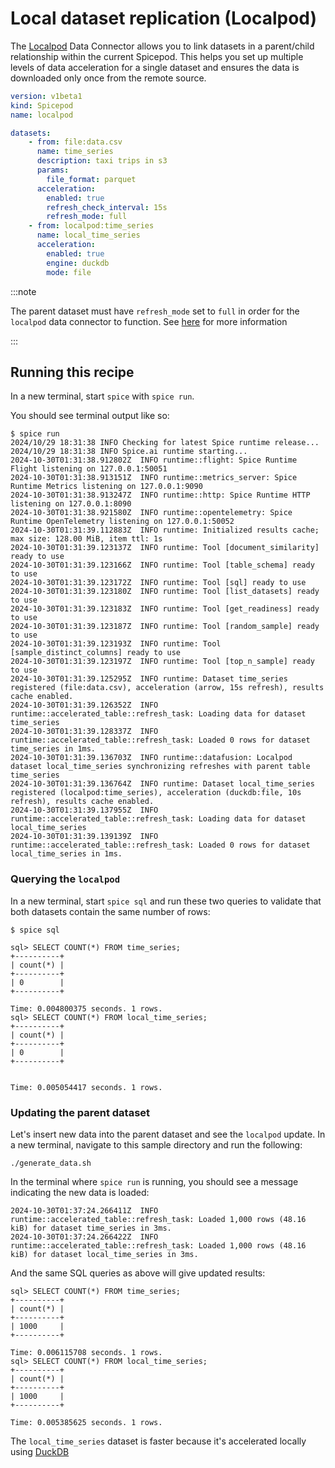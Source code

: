 # Local dataset replication (Localpod)

The [Localpod](https://docs.spiceai.org/components/data-connectors/localpod) Data Connector allows you to link datasets in a parent/child relationship within the current Spicepod. This helps you set up multiple levels of data acceleration for a single dataset and ensures the data is downloaded only once from the remote source.

```yaml
version: v1beta1
kind: Spicepod
name: localpod

datasets:
    - from: file:data.csv
      name: time_series
      description: taxi trips in s3
      params:
        file_format: parquet
      acceleration:
        enabled: true
        refresh_check_interval: 15s
        refresh_mode: full
    - from: localpod:time_series
      name: local_time_series
      acceleration:
        enabled: true
        engine: duckdb
        mode: file

```

:::note

The parent dataset must have `refresh_mode` set to `full` in order for the `localpod` data connector to function. See [here](https://docs.spiceai.org/components/data-connectors/localpod#synchronized-refreshes) for more information

:::

## Running this recipe

In a new terminal, start `spice` with `spice run`.

You should see terminal output like so:

```shell
$ spice run
2024/10/29 18:31:38 INFO Checking for latest Spice runtime release...
2024/10/29 18:31:38 INFO Spice.ai runtime starting...
2024-10-30T01:31:38.912802Z  INFO runtime::flight: Spice Runtime Flight listening on 127.0.0.1:50051
2024-10-30T01:31:38.913151Z  INFO runtime::metrics_server: Spice Runtime Metrics listening on 127.0.0.1:9090
2024-10-30T01:31:38.913247Z  INFO runtime::http: Spice Runtime HTTP listening on 127.0.0.1:8090
2024-10-30T01:31:38.921580Z  INFO runtime::opentelemetry: Spice Runtime OpenTelemetry listening on 127.0.0.1:50052
2024-10-30T01:31:39.112883Z  INFO runtime: Initialized results cache; max size: 128.00 MiB, item ttl: 1s
2024-10-30T01:31:39.123137Z  INFO runtime: Tool [document_similarity] ready to use
2024-10-30T01:31:39.123166Z  INFO runtime: Tool [table_schema] ready to use
2024-10-30T01:31:39.123172Z  INFO runtime: Tool [sql] ready to use
2024-10-30T01:31:39.123180Z  INFO runtime: Tool [list_datasets] ready to use
2024-10-30T01:31:39.123183Z  INFO runtime: Tool [get_readiness] ready to use
2024-10-30T01:31:39.123187Z  INFO runtime: Tool [random_sample] ready to use
2024-10-30T01:31:39.123193Z  INFO runtime: Tool [sample_distinct_columns] ready to use
2024-10-30T01:31:39.123197Z  INFO runtime: Tool [top_n_sample] ready to use
2024-10-30T01:31:39.125295Z  INFO runtime: Dataset time_series registered (file:data.csv), acceleration (arrow, 15s refresh), results cache enabled.
2024-10-30T01:31:39.126352Z  INFO runtime::accelerated_table::refresh_task: Loading data for dataset time_series
2024-10-30T01:31:39.128337Z  INFO runtime::accelerated_table::refresh_task: Loaded 0 rows for dataset time_series in 1ms.
2024-10-30T01:31:39.136703Z  INFO runtime::datafusion: Localpod dataset local_time_series synchronizing refreshes with parent table time_series
2024-10-30T01:31:39.136764Z  INFO runtime: Dataset local_time_series registered (localpod:time_series), acceleration (duckdb:file, 10s refresh), results cache enabled.
2024-10-30T01:31:39.137955Z  INFO runtime::accelerated_table::refresh_task: Loading data for dataset local_time_series
2024-10-30T01:31:39.139139Z  INFO runtime::accelerated_table::refresh_task: Loaded 0 rows for dataset local_time_series in 1ms.
```

### Querying the `localpod`

In a new terminal, start `spice sql` and run these two queries to validate that both datasets contain the same number of rows:

```shell
$ spice sql

sql> SELECT COUNT(*) FROM time_series;
+----------+
| count(*) |
+----------+
| 0        |
+----------+

Time: 0.004800375 seconds. 1 rows.
sql> SELECT COUNT(*) FROM local_time_series;
+----------+
| count(*) |
+----------+
| 0        |
+----------+


Time: 0.005054417 seconds. 1 rows.
```

### Updating the parent dataset

Let's insert new data into the parent dataset and see the `localpod` update. In a new terminal, navigate to this sample directory and run the following:

```shell
./generate_data.sh
```

In the terminal where `spice run` is running, you should see a message indicating the new data is loaded:

```shell
2024-10-30T01:37:24.266411Z  INFO runtime::accelerated_table::refresh_task: Loaded 1,000 rows (48.16 kiB) for dataset time_series in 3ms.
2024-10-30T01:37:24.266422Z  INFO runtime::accelerated_table::refresh_task: Loaded 1,000 rows (48.16 kiB) for dataset local_time_series in 3ms.
```

And the same SQL queries as above will give updated results:

```shell
sql> SELECT COUNT(*) FROM time_series;
+----------+
| count(*) |
+----------+
| 1000     |
+----------+

Time: 0.006115708 seconds. 1 rows.
sql> SELECT COUNT(*) FROM local_time_series;
+----------+
| count(*) |
+----------+
| 1000     |
+----------+

Time: 0.005385625 seconds. 1 rows.
```

The `local_time_series` dataset is faster because it's accelerated locally using [DuckDB](https://docs.spiceai.org/components/data-accelerators/duckdb)
